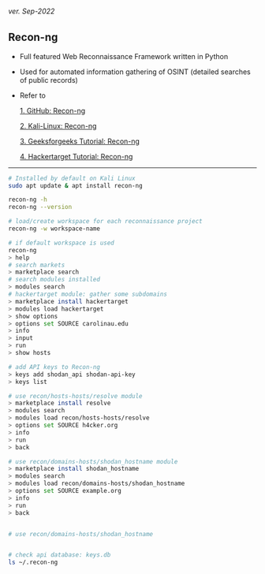 <h6>ver. Sep-2022</h6>
<h2> Recon-ng</h2>

-   Full featured Web Reconnaissance Framework written in Python
-   Used for automated information gathering of OSINT (detailed searches of public records)
-   Refer to

    [1. GitHub: Recon-ng](https://github.com/lanmaster53/recon-ng)

    [2. Kali-Linux: Recon-ng](https://www.kali.org/tools/recon-ng/)

    [3. Geeksforgeeks Tutorial: Recon-ng](https://www.geeksforgeeks.org/recon-ng-installation-on-kali-linux/#:~:text=Recon%2Dng%20is%20a%20Web,we%20can%20gather%20all%20information)

    [4. Hackertarget Tutorial: Recon-ng](https://hackertarget.com/recon-ng-tutorial/)

---

```sh
# Installed by default on Kali Linux
sudo apt update & apt install recon-ng

recon-ng -h
recon-ng --version

# load/create workspace for each reconnaissance project
recon-ng -w workspace-name

# if default workspace is used
recon-ng
> help
# search markets
> marketplace search
# search modules installed
> modules search
# hackertarget module: gather some subdomains
> marketplace install hackertarget
> modules load hackertarget
> show options
> options set SOURCE carolinau.edu
> info
> input
> run
> show hosts

# add API keys to Recon-ng
> keys add shodan_api shodan-api-key
> keys list

# use recon/hosts-hosts/resolve module
> marketplace install resolve
> modules search
> modules load recon/hosts-hosts/resolve
> options set SOURCE h4cker.org
> info
> run
> back

# use recon/domains-hosts/shodan_hostname module
> marketplace install shodan_hostname
> modules search
> modules load recon/domains-hosts/shodan_hostname
> options set SOURCE example.org
> info
> run
> back


# use recon/domains-hosts/shodan_hostname


# check api database: keys.db
ls ~/.recon-ng


```
